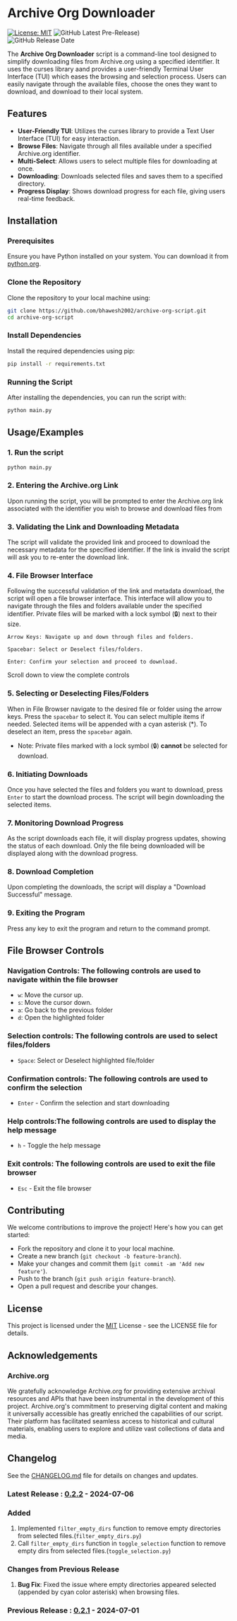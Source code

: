 
# Archive Org Downloader

[![License: MIT](https://img.shields.io/badge/License-MIT-yellow.svg)](https://opensource.org/licenses/MIT)
![GitHub Latest Pre-Release)](https://img.shields.io/github/v/release/bhawesh2002/archive-org-script?include_prereleases&label=pre-release&logo=github)  
![GitHub Release Date](https://img.shields.io/github/release-date-pre/bhawesh2002/archive-org-script)

The **Archive Org Downloader** script is a command-line tool designed to simplify downloading files from Archive.org using a specified identifier. It uses the curses library aand provides a user-friendly Terminal User Interface (TUI) which eases the browsing and selection process. Users can easily navigate through the available files, choose the ones they want to download, and download to their local system.

## Features
- **User-Friendly TUI**: Utilizes the curses library to provide a Text User Interface (TUI) for easy interaction.
- **Browse Files**: Navigate through all files available under a specified Archive.org identifier.
- **Multi-Select**: Allows users to select multiple files for downloading at once.
- **Downloading**: Downloads selected files and saves them to a specified directory.
- **Progress Display**: Shows download progress for each file, giving users real-time feedback.

## Installation

### Prerequisites
Ensure you have Python installed on your system. You can download it from [python.org](https://www.python.org/).

### Clone the Repository
Clone the repository to your local machine using:

```bash
git clone https://github.com/bhawesh2002/archive-org-script.git
cd archive-org-script
```
### Install Dependencies
Install the required dependencies using pip:
```bash
pip install -r requirements.txt
```
### Running the Script
After installing the dependencies, you can run the script with:
```bash
python main.py
```
    
## Usage/Examples

### 1. Run the script
```bash
python main.py
```

### 2. Entering the Archive.org Link
Upon running the script, you will be prompted to enter the Archive.org link associated with the identifier you wish to browse and download files from

### 3. Validating the Link and Downloading Metadata
The script will validate the provided link and proceed to download the necessary metadata for the specified identifier. If the link is invalid the script will ask you to re-enter the download link.

### 4. File Browser Interface
Following the successful validation of the link and metadata download, the script will open a file browser interface. This interface will allow you to navigate through the files and folders available under the specified identifier. Private files will be marked with a lock symbol (🔒) next to their size.
```
Arrow Keys: Navigate up and down through files and folders.

Spacebar: Select or Deselect files/folders.

Enter: Confirm your selection and proceed to download.
```
Scroll down to view the complete controls

### 5. Selecting or Deselecting Files/Folders
When in File Browser navigate to the desired file or folder using the arrow keys. Press the `spacebar` to select it. You can select multiple items if needed. Selected items will be appended with a cyan asterisk (*). To deselect an item, press the `spacebar` again.
- Note: Private files marked with a lock symbol (🔒) __cannot__ be selected for download.

### 6. Initiating Downloads
Once you have selected the files and folders you want to download, press `Enter` to start the download process. The script will begin downloading the selected items.

### 7. Monitoring Download Progress
As the script downloads each file, it will display progress updates, showing the status of each download. Only the file being downloaded will be displayed along with the download progress.

### 8. Download Completion
Upon completing the downloads, the script will display a "Download Successful" message.

### 9. Exiting the Program
Press any key to exit the program and return to the command prompt.

## File Browser Controls
### Navigation Controls: The following controls are used to navigate within the file browser
- `w`: Move the cursor up.
- `s`: Move the cursor down.
- `a`: Go back to the previous folder
- `d`: Open the highlighted folder
### Selection controls: The following controls are used to select files/folders
- `Space`: Select or Deselect highlighted file/folder 
### Confirmation controls: The following controls are used to confirm the selection
- `Enter` - Confirm the selection and start downloading

### Help controls:The following controls are used to display the help message
- `h` - Toggle the help message

### Exit controls: The following controls are used to exit the file browser
- `Esc` - Exit the file browser

## Contributing

We welcome contributions to improve the project! Here's how you can get started:

- Fork the repository and clone it to your local machine.
- Create a new branch (`git checkout -b feature-branch`).
- Make your changes and commit them (`git commit -am 'Add new feature'`).
- Push to the branch (`git push origin feature-branch`).
- Open a pull request and describe your changes.

## License
This project is licensed under the [MIT](https://choosealicense.com/licenses/mit/) License - see the LICENSE file for details.

## Acknowledgements

### Archive.org
We gratefully acknowledge Archive.org for providing extensive archival resources and APIs that have been instrumental in the development of this project. Archive.org's commitment to preserving digital content and making it universally accessible has greatly enriched the capabilities of our script. Their platform has facilitated seamless access to historical and cultural materials, enabling users to explore and utilize vast collections of data and media.

## Changelog
See the [CHANGELOG.md](https://github.com/bhawesh2002/archive-org-script/blob/main/CHANGELOG.md) file for details on changes and updates.

### Latest Release : [0.2.2](https://github.com/bhawesh2002/archive-org-script/releases/tag/v0.2.2) - 2024-07-06
### Added
1. Implemented `filter_empty_dirs` function to remove empty directories from selected files.(`filter_empty_dirs.py`)
2. Call `filter_empty_dirs` function in `toggle_selection` function to remove empty dirs from selected files.(`toggle_selection.py`)
### Changes from Previous Release
1. __Bug Fix__: Fixed the issue where empty directories appeared selected (appended by cyan color asterisk) when browsing files.

### Previous Release : [0.2.1](https://github.com/bhawesh2002/archive-org-script/releases/tag/v0.2.1) - 2024-07-01
